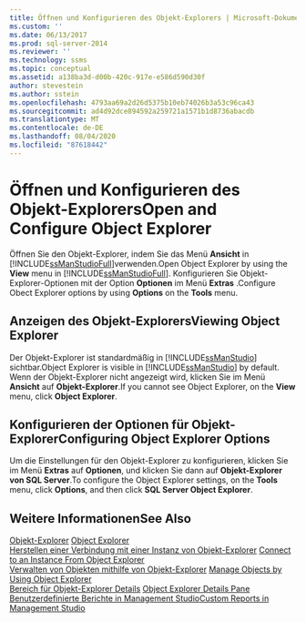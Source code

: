 ```yaml
---
title: Öffnen und Konfigurieren des Objekt-Explorers | Microsoft-Dokumentation
ms.custom: ''
ms.date: 06/13/2017
ms.prod: sql-server-2014
ms.reviewer: ''
ms.technology: ssms
ms.topic: conceptual
ms.assetid: a138ba3d-d00b-420c-917e-e586d590d30f
author: stevestein
ms.author: sstein
ms.openlocfilehash: 4793aa69a2d26d5375b10eb74026b3a53c96ca43
ms.sourcegitcommit: ad4d92dce894592a259721a1571b1d8736abacdb
ms.translationtype: MT
ms.contentlocale: de-DE
ms.lasthandoff: 08/04/2020
ms.locfileid: "87618442"
---
```

# <a name="open-and-configure-object-explorer"></a><span data-ttu-id="a76bb-102">Öffnen und Konfigurieren des Objekt-Explorers</span><span class="sxs-lookup"><span data-stu-id="a76bb-102">Open and Configure Object Explorer</span></span>
  <span data-ttu-id="a76bb-103">Öffnen Sie den Objekt-Explorer, indem Sie das Menü **Ansicht** in [!INCLUDE[ssManStudioFull](../../includes/ssmanstudiofull-md.md)]verwenden.</span><span class="sxs-lookup"><span data-stu-id="a76bb-103">Open Object Explorer by using the **View** menu in [!INCLUDE[ssManStudioFull](../../includes/ssmanstudiofull-md.md)].</span></span> <span data-ttu-id="a76bb-104">Konfigurieren Sie Objekt-Explorer-Optionen mit der Option **Optionen** im Menü **Extras** .</span><span class="sxs-lookup"><span data-stu-id="a76bb-104">Configure Obect Explorer options by using **Options** on the **Tools** menu.</span></span>  
  
## <a name="viewing-object-explorer"></a><span data-ttu-id="a76bb-105">Anzeigen des Objekt-Explorers</span><span class="sxs-lookup"><span data-stu-id="a76bb-105">Viewing Object Explorer</span></span>  
 <span data-ttu-id="a76bb-106">Der Objekt-Explorer ist standardmäßig in [!INCLUDE[ssManStudio](../../includes/ssmanstudio-md.md)] sichtbar.</span><span class="sxs-lookup"><span data-stu-id="a76bb-106">Object Explorer is visible in [!INCLUDE[ssManStudio](../../includes/ssmanstudio-md.md)] by default.</span></span> <span data-ttu-id="a76bb-107">Wenn der Objekt-Explorer nicht angezeigt wird, klicken Sie im Menü **Ansicht** auf **Objekt-Explorer**.</span><span class="sxs-lookup"><span data-stu-id="a76bb-107">If you cannot see Object Explorer, on the **View** menu, click **Object Explorer**.</span></span>  
  
## <a name="configuring-object-explorer-options"></a><span data-ttu-id="a76bb-108">Konfigurieren der Optionen für Objekt-Explorer</span><span class="sxs-lookup"><span data-stu-id="a76bb-108">Configuring Object Explorer Options</span></span>  
 <span data-ttu-id="a76bb-109">Um die Einstellungen für den Objekt-Explorer zu konfigurieren, klicken Sie im Menü **Extras** auf **Optionen**, und klicken Sie dann auf **Objekt-Explorer von SQL Server**.</span><span class="sxs-lookup"><span data-stu-id="a76bb-109">To configure the Object Explorer settings, on the **Tools** menu, click **Options**, and then click **SQL Server Object Explorer**.</span></span>  
  
## <a name="see-also"></a><span data-ttu-id="a76bb-110">Weitere Informationen</span><span class="sxs-lookup"><span data-stu-id="a76bb-110">See Also</span></span>  
 <span data-ttu-id="a76bb-111">[Objekt-Explorer](object-explorer.md) </span><span class="sxs-lookup"><span data-stu-id="a76bb-111">[Object Explorer](object-explorer.md) </span></span>  
 <span data-ttu-id="a76bb-112">[Herstellen einer Verbindung mit einer Instanz von Objekt-Explorer](connect-to-an-instance-from-object-explorer.md) </span><span class="sxs-lookup"><span data-stu-id="a76bb-112">[Connect to an Instance From Object Explorer](connect-to-an-instance-from-object-explorer.md) </span></span>  
 <span data-ttu-id="a76bb-113">[Verwalten von Objekten mithilfe von Objekt-Explorer](manage-objects-by-using-object-explorer.md) </span><span class="sxs-lookup"><span data-stu-id="a76bb-113">[Manage Objects by Using Object Explorer](manage-objects-by-using-object-explorer.md) </span></span>  
 <span data-ttu-id="a76bb-114">[Bereich für Objekt-Explorer Details](object-explorer-details-pane.md) </span><span class="sxs-lookup"><span data-stu-id="a76bb-114">[Object Explorer Details Pane](object-explorer-details-pane.md) </span></span>  
 [<span data-ttu-id="a76bb-115">Benutzerdefinierte Berichte in Management Studio</span><span class="sxs-lookup"><span data-stu-id="a76bb-115">Custom Reports in Management Studio</span></span>](custom-reports-in-management-studio.md)  
  
  
